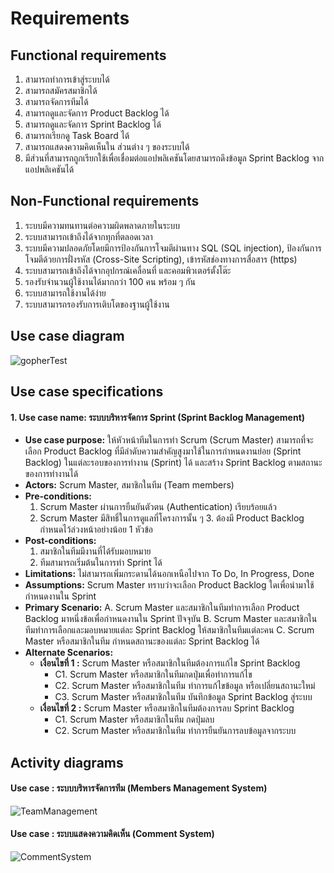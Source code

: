 Requirements
================

## Functional requirements

1. สามารถทำการเข้าสู่ระบบได้
2. สามารถสมัครสมาชิกได้
3. สามารถจัดการทีมได้
4. สามารถดูและจัดการ Product Backlog ได้
5. สามารถดูและจัดการ Sprint Backlog ได้
6. สามารถเรียกดู Task Board ได้
7. สามารถแสดงความคิดเห็นใน ส่วนต่าง ๆ ของระบบได้
8. มีส่วนที่สามารถถูกเรียกใช้เพื่อเชื่อมต่อแอปพลิเคชันโดยสามารถดึงข้อมูล Sprint Backlog จากแอปพลิเคชันได้

## Non-Functional requirements

1. ระบบมีความทนทานต่อความผิดพลาดภายในระบบ
2. ระบบสามารถเข้าถึงได้จากทุกที่ตลอดเวลา
3. ระบบมีความปลอดภัยโดยมีการป้องกันการโจมตีผ่านทาง SQL (SQL injection), ป้องกันการโจมตีด้วยการฝั่งรหัส (Cross-Site Scripting), เข้ารหัสช่องทางการสื่อสาร (https)
4. ระบบสามารถเข้าถึงได้จากอุปกรณ์เคลื่อนที่ และคอมพิวเตอร์ตั้งโต๊ะ
5. รองรับจำนวนผู้ใช้งานได้มากกว่า 100 คน พร้อม ๆ กัน
6. ระบบสามารถใช้งานได้ง่าย
7.  ระบบสามารถรองรับการเติบโตของฐานผู้ใช้งาน


## Use case diagram

![gopherTest](http://i.imgur.com/Qy7slOH.png)

## Use case specifications

#### **1. Use case name:** ระบบบริหารจัดการ Sprint (Sprint Backlog Management)
 + **Use case purpose:** ให้หัวหน้าทีมในการทำ Scrum (Scrum Master) สามารถที่จะเลือก Product Backlog ที่มีลำดับความสำคัญสูงมาใช้ในการกำหนดงานย่อย (Sprint Backlog) ในแต่ละรอบของการทำงาน (Sprint) ได้ และสร้าง Sprint Backlog ตามสถานะของการทำงานได้
 + **Actors:** Scrum Master, สมาชิกในทีม (Team members)
 + **Pre-conditions:** 
   1. Scrum Master ผ่านการยืนยันตัวตน (Authentication) เรียบร้อยแล้ว
   2. Scrum Master มีสิทธิ์ในการดูแลที่โครงการนั้น ๆ
      3. ต้องมี Product Backlog กำหนดไว้ล่วงหน้าอย่างน้อย 1 หัวข้อ
 + **Post-conditions:**
   1. สมาชิกในทีมมีงานที่ได้รับมอบหมาย
   2. ทีมสามารถเริ่มต้นในการทำ Sprint ได้
 + **Limitations:** ไม่สามารถเพิ่มกระดานได้นอกเหนือไปจาก To Do, In Progress, Done
 + **Assumptions:** Scrum Master ทราบว่าจะเลือก Product Backlog ใดเพื่อนำมาใช้กำหนดงานใน Sprint
 + **Primary Scenario:**
   A. Scrum Master และสมาชิกในทีมทำการเลือก Product Backlog มาหนึ่งข้อเพื่อกำหนดงานใน Sprint ปัจจุบัน
   B. Scrum Master และสมาชิกในทีมทำการเลือกและมอบหมายแต่ละ Sprint Backlog ให้สมาชิกในทีมแต่ละคน
   C. Scrum Master หรือสมาชิกในทีม กำหนดสถานะของแต่ละ Sprint Backlog ได้
 + **Alternate Scenarios:**
   + **เงื่อนไขที่ 1 :** Scrum Master หรือสมาชิกในทีมต้องการแก้ไข Sprint Backlog
     - C1. Scrum Master หรือสมาชิกในทีมกดปุ่มเพื่อทำการแก้ไข
     - C2. Scrum Master หรือสมาชิกในทีม ทำการแก้ไขข้อมูล หรือเปลี่ยนสถานะใหม่
     - C3. Scrum Master หรือสมาชิกในทีม บันทึกข้อมูล Sprint Backlog สู่ระบบ
   + **เงื่อนไขที่ 2 :** Scrum Master หรือสมาชิกในทีมต้องการลบ Sprint Backlog
     - C1. Scrum Master หรือสมาชิกในทีม กดปุ่มลบ
     - C2. Scrum Master หรือสมาชิกในทีม ทำการยืนยันการลบข้อมูลจากระบบ

## Activity diagrams

#### Use case : ระบบบริหารจัดการทีม (Members Management System)
![TeamManagement](http://i.imgur.com/OWaxyu0.png)

#### Use case : ระบบแสดงความคิดเห็น (Comment System)
![CommentSystem](http://i.imgur.com/PutkimV.png)
